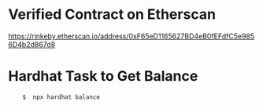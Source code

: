 # Verified Contract on Etherscan

https://rinkeby.etherscan.io/address/0xF65eD1165627BD4eB0fEFdfC5e9856D4b2d867d8

# Hardhat Task to Get Balance

```
    $  npx hardhat balance
```
